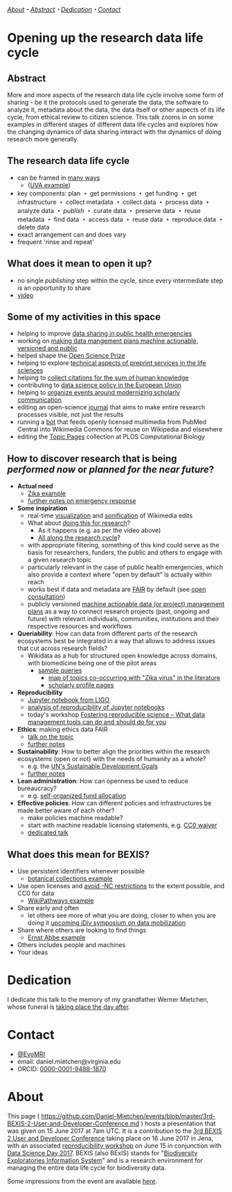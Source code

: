 *[About](#about)・[Abstract](#abstract)・[Dedication](#dedication)・[Contact](#contact)*

# Opening up the research data life cycle

## Abstract

More and more aspects of the research data life cycle involve some form of sharing - be it the protocols used to generate the data, the software to analyze it, metadata about the data, the data itself or other aspects of its life cycle, from ethical review to citizen science. This talk zooms in on some examples in different stages of different data life cycles and explores how the changing dynamics of data sharing interact with the dynamics of doing research more generally.

## The research data life cycle

- can be framed in [many ways](https://www.google.de/search?q=%22data+life+cycle%22)
  - ([UVA example](http://data.library.virginia.edu/data-management/lifecycle/))
- key components: plan **・** get permissions **・** get funding **・** get infrastructure **・** collect metadata **・** collect data **・** process data **・** analyze data **・** *publish* **・** curate data **・** preserve data **・** reuse metadata **・** find data **・** access data **・** reuse data **・** reproduce data **・** delete data
- exact arrangement can and does vary
- frequent 'rinse and repeat'

## What does it mean to open it up?

- no single *publishing* step within the cycle, since every intermediate step is an opportunity to share
- [video](https://www.youtube.com/watch?v=LwW1-X3glak)

## Some of my activities in this space

- helping to improve [data sharing in public health emergencies](http://www.who.int/bulletin/volumes/95/4/17-192096/en/)
- working on [making data mangement plans machine actionable, versioned and public](https://doi.org/10.3897/rio.3.e13086)
- helped shape the [Open Science Prize](http://openscienceprize.org/)
- helping to explore [technical aspects of preprint services in the life sciences](https://doi.org/10.3897/rio.3.e11825)
- helping to [collect citations for the sum of human knowledge](https://meta.wikimedia.org/wiki/WikiCite_2017)
- contributing to [data science policy in the European Union](https://github.com/FAIR-EG/consultation)
- helping to [organize events around modernizing scholarly communication](https://www.force11.org/group/force2017-organizing-committee/program-committee)
- editing an open-science [journal](http://riojournal.com/browse_articles) that aims to make entire research processes visible, not just the results
- running a [bot](https://commons.wikimedia.org/wiki/User:Open_Access_Media_Importer_Bot) that feeds openly licensed multimedia from PubMed Central into Wikimedia Commons for reuse on Wikipedia and elsewhere
- editing the [Topic Pages](http://collections.plos.org/topic-pages) collection at PLOS Computational Biology

## How to discover research that is being *performed now* or *planned for the near future*?

- **Actual need** 
  - [Zika example](https://www.statnews.com/2016/02/16/zika-data-sharing/)
  - [further notes on emergency response](https://github.com/Daniel-Mietchen/datascience/blob/master/emergency-response.md)
- **Some inspiration** 
  - real-time [visualization](http://wikistream.wmflabs.org/#namespace=article&robot=true&user=true&wiki=all) and [sonification](http://listen.hatnote.com/#en,fa,ar,sa,es,de,ru,jp,zh,ko) of Wikimedia edits
  - What about [doing this for research](https://github.com/sparcopen/open-research-doathon/issues/34)? 
    - As it happens (e.g. as per the video above)
    - [All along the research cycle](https://doi.org/10.3897/rio.1.e7547)?
  - with appropriate filtering, something of this kind could serve as the basis for researchers, funders, the public and others to engage with a given research topic
  - particularly relevant in the case of public health emergencies, which also provide a context where "open by default" is actually within reach
  - works best if data and metadata are [FAIR](https://doi.org/10.1038/sdata.2016.18) by default (see [open consultation](https://github.com/FAIR-Data-EG/consultation/issues))
  - publicly versioned [machine actionable data (or project) management plans](https://doi.org/10.3897/rio.3.e13086) as a way to connect research projects (past, ongoing and future) with relevant individuals, communities, institutions and their respective resources and workflows
- **Queriability**: How can data from different parts of the research ecosystems best be integrated in a way that allows to address issues that cut across research fields?
  - Wikidata as a hub for structured open knowledge across domains, with biomedicine being one of the pilot areas
    - [sample queries](https://www.wikidata.org/wiki/User:ProteinBoxBot/SPARQL_Examples)
      - [map of topics co-occurring with "Zika virus" in the literature](https://query.wikidata.org/#%23defaultView%3AGraph%0A%23defaultView%3ATable%0Aselect%20distinct%20%3Ftopic1%20%3Ftopic1Label%20%3Ftopic2%20%3Ftopic2Label%20where%20{%0A%20%20{%20%3Fwork%20wdt%3AP921%2Fwdt%3AP31*%2Fwdt%3AP279*%20wd%3AQ202864%20.%20}%0A%20%20union%20{%20%3Fwork%20wdt%3AP921%2Fwdt%3AP361%2B%20wd%3AQ202864%20.%20}%0A%20%20union%20{%20%3Fwork%20wdt%3AP921%2Fwdt%3AP1269%2B%20wd%3AQ202864%20.%20}%0A%20%20%3Fwork%20wdt%3AP921%20%3Ftopic1%2C%20%3Ftopic2%20.%20%0A%20%20filter%20(wd%3AQ202864%20!%3D%20%3Ftopic1%20%26%26%20wd%3AQ202864%20!%3D%20%3Ftopic2%20%26%26%20%3Ftopic1%20!%3D%20%3Ftopic2)%0A%20%20SERVICE%20wikibase%3Alabel%20{%0A%20%20%20%20bd%3AserviceParam%20wikibase%3Alanguage%20%22en%2Cfr%2Cde%2Cru%2Ces%2Czh%2Cjp%22.%0A%20%20}%0A}%0A%0A)
      - [scholarly profile pages](https://tools.wmflabs.org/scholia/topic/Q202864)
- **Reproducibility**
  - [Jupyter notebook from LIGO](https://twitter.com/KyleCranmer/status/698240530900193282)
  - [analysis of reproducibility of Jupyter notebooks](https://github.com/sparcopen/open-research-doathon/issues/25)
  - today's workshop [Fostering reproducible science – What data management tools can do and should do for you](http://fusion.cs.uni-jena.de/bexis2userdevconf2017/workshop/)
- **Ethics**: making ethics data FAIR
  - [talk on the topic](https://github.com/Daniel-Mietchen/events/blob/master/PIDapalooza.md)
  - [further notes](https://github.com/Daniel-Mietchen/datascience/blob/master/ethics.md)
- **Sustainability**: How to better align the priorities within the research ecosystems (open or not) with the needs of humanity as a whole?
  - e.g. the [UN's Sustainable Development Goals](https://sustainabledevelopment.un.org/sdgs)
  - [further notes](https://github.com/Daniel-Mietchen/datascience/blob/master/sustainability.md)
- **Lean administration**: How can openness be used to reduce bureaucracy?
  - e.g. [self-organized fund allocation](https://doi.org/10.1007/s11192-016-2110-3)
- **Effective policies**: How can different policies and infrastructures be made better aware of each other?
  - make policies machine readable?
  - start with machine readable licensing statements, e.g. [CC0 waiver](http://creativecommons.org/publicdomain/zero/1.0/deed.en)
  - [dedicated talk](https://github.com/Daniel-Mietchen/events/blob/master/5th-LEARN-workshop-2017.md)

## What does this mean for BEXIS?

* Use persistent identifiers whenever possible
  - [botanical collections example](https://doi.org/10.1038/546033d)
* Use open licenses and [avoid -NC restrictions](https://dx.doi.org/10.3897/zookeys.150.2189) to the extent possible, and CC0 for data
  - [WikiPathways example](http://wikipathways.org/index.php/WikiPathways:CC0_Announcement)
* Share early and often 
  - let others see more of what you are doing, closer to when you are doing it [upcoming iDiv symposium on data mobilization](https://github.com/Daniel-Mietchen/events/issues/44)
* Share where others are looking to find things
  - [Ernst Abbe example](https://twitter.com/EvoMRI/status/741461595608522752)
* Others includes people and machines
* Your ideas

# Dedication

I dedicate this talk to the memory of my grandfather Werner Mietchen, whose funeral is [taking place the day after](https://github.com/Daniel-Mietchen/events/issues/138).

# Contact

- [@EvoMRI](https://twitter.com/EvoMRI)
- email: daniel.mietchen[@](https://please-do-not-spam.me)virginia.edu
- ORCID: [0000-0001-9488-1870](http://orcid.org/0000-0001-9488-1870)

# About

This page ( https://github.com/Daniel-Mietchen/events/blob/master/3rd-BEXIS-2-User-and-Developer-Conference.md ) hosts a presentation that was given on 15 June 2017 at 7am UTC. It is a contribution to the [3rd BEXIS 2 User and Developer Conference](http://fusion.cs.uni-jena.de/bexis2userdevconf2017/) taking place on 16 June 2017 in Jena, with an associated [reproducibility workshop](http://fusion.cs.uni-jena.de/bexis2userdevconf2017/workshop/) on June 15 in conjunction with [Data Science Day 2017](https://www.fmi.uni-jena.de/Fakult%C3%A4t/Aktivit%C3%A4ten+der+Fakult%C3%A4t/Veranstaltungen/Data+Science+Day+Jena/Data+Science+Day+2017.html). BEXIS (also BExIS) stands for "[Biodiversity Exploratories Information System](https://www.bexis.uni-jena.de/)" and is a research environment for managing the entire data life cycle for biodiversity data.

Some impressions from the event are available [here](http://fusion.cs.uni-jena.de/bexis2userdevconf2017/impression/).
